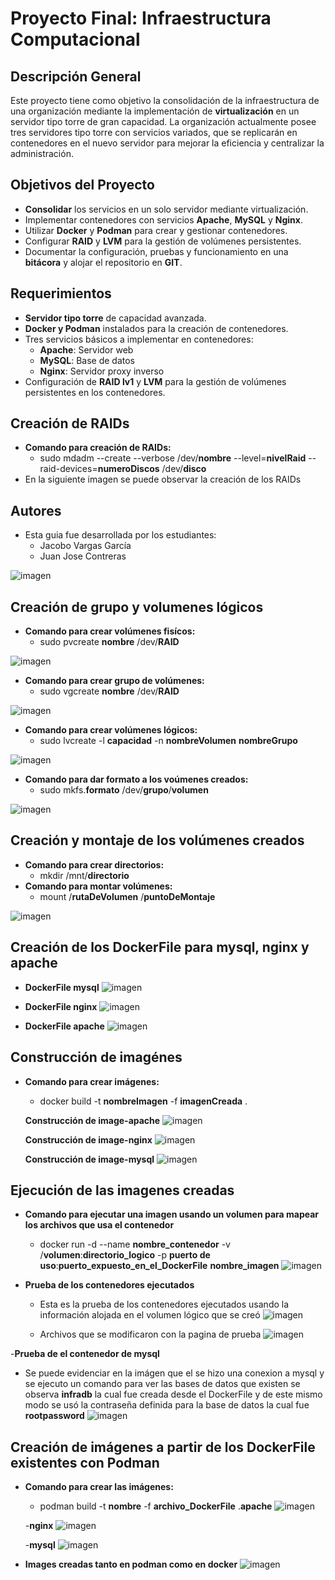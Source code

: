 # Proyecto Final: Infraestructura Computacional

## Descripción General

Este proyecto tiene como objetivo la consolidación de la infraestructura de una organización mediante la implementación de **virtualización** en un servidor tipo torre de gran capacidad. La organización actualmente posee tres servidores tipo torre con servicios variados, que se replicarán en contenedores en el nuevo servidor para mejorar la eficiencia y centralizar la administración.

## Objetivos del Proyecto

- **Consolidar** los servicios en un solo servidor mediante virtualización.
- Implementar contenedores con servicios **Apache**, **MySQL** y **Nginx**.
- Utilizar **Docker** y **Podman** para crear y gestionar contenedores.
- Configurar **RAID** y **LVM** para la gestión de volúmenes persistentes.
- Documentar la configuración, pruebas y funcionamiento en una **bitácora** y alojar el repositorio en **GIT**.

## Requerimientos

- **Servidor tipo torre** de capacidad avanzada.
- **Docker y Podman** instalados para la creación de contenedores.
- Tres servicios básicos a implementar en contenedores:
  - **Apache**: Servidor web
  - **MySQL**: Base de datos
  - **Nginx**: Servidor proxy inverso
- Configuración de **RAID lv1** y **LVM** para la gestión de volúmenes persistentes en los contenedores.


## Creación de RAIDs

- **Comando para creación de RAIDs:** 
  - sudo mdadm --create --verbose /dev/**nombre** --level=**nivelRaid** --raid-devices=**numeroDiscos** /dev/**disco**
- En la siguiente imagen se puede observar la creación de los RAIDs 

## Autores
- Esta guia fue desarrollada por los estudiantes:
    - Jacobo Vargas García
    - Juan Jose Contreras
 
![imagen](https://github.com/user-attachments/assets/5cdac65c-3aeb-4c4e-8e72-99a931fb1511)

## Creación de grupo y volumenes lógicos
- **Comando para crear volúmenes fisícos:**
  - sudo pvcreate **nombre** /dev/**RAID** 

![imagen](https://github.com/user-attachments/assets/0840e9b8-a884-463c-87ab-52057f89d425)

- **Comando para crear grupo de volúmenes:**
  - sudo vgcreate **nombre** /dev/**RAID**

![imagen](https://github.com/user-attachments/assets/1477d476-e039-4b66-920c-86cf3f17ed36)

- **Comando para crear volúmenes lógicos:**
  - sudo lvcreate -l **capacidad** -n **nombreVolumen** **nombreGrupo**

![imagen](https://github.com/user-attachments/assets/bdf7e2d1-485f-4a08-8e43-c6eb767f9a8d)

- **Comando para dar formato a los voúmenes creados:**
  - sudo mkfs.**formato** /dev/**grupo**/**volumen**
 
![imagen](https://github.com/user-attachments/assets/2369c380-2001-4150-97df-707488d147f8)

## Creación y montaje de los volúmenes creados
- **Comando para crear directorios:**
  - mkdir /mnt/**directorio**
- **Comando para montar volúmenes:**
  - mount /**rutaDeVolumen** /**puntoDeMontaje**

![imagen](https://github.com/user-attachments/assets/e307aca9-37ed-4af2-9a88-c642802e7223)

## Creación de los DockerFile para mysql, nginx y apache
  - **DockerFile mysql**
  ![imagen](https://github.com/user-attachments/assets/41a9c327-3c67-41f8-861d-d4361538cb04)

  - **DockerFile nginx**
  ![imagen](https://github.com/user-attachments/assets/f83c8221-8cb3-4d61-847f-dd95358aff83)
  
  - **DockerFile apache**
  ![imagen](https://github.com/user-attachments/assets/24f26d52-683d-4f63-b0e6-c2a350edc1bd)

## Construcción de imagénes
- **Comando para crear imágenes:**
  - docker build -t **nombreImagen** -f **imagenCreada** .

  **Construcción de image-apache**
  ![imagen](https://github.com/user-attachments/assets/46e63f93-0f39-4deb-aa60-a0bfb19afd8d)

  **Construcción de image-nginx**
  ![imagen](https://github.com/user-attachments/assets/7df19e4f-5222-453d-9097-739cec225a2a)

  **Construcción de image-mysql**
  ![imagen](https://github.com/user-attachments/assets/39d6eae2-2ab3-4630-a098-c9061eb55f59)

## Ejecución de las imagenes creadas
- **Comando para ejecutar una imagen usando un volumen para mapear los archivos que usa el contenedor**
  - docker run -d --name **nombre_contenedor** -v /**volumen**:**directorio_logico** -p **puerto de uso**:**puerto_expuesto_en_el_DockerFile** **nombre_imagen**
  ![imagen](https://github.com/user-attachments/assets/6fc7f060-ebd1-412a-a2ab-9bbeb9bb6437)

- **Prueba de los contenedores ejecutados**
  - Esta es la prueba de los contenedores ejecutados usando la información alojada en el volumen lógico que se creó 
  ![imagen](https://github.com/user-attachments/assets/c8f1467f-ff4f-4061-9d8b-099c01e81a3f)
  
  - Archivos que se modificaron con la pagina de prueba
  ![imagen](https://github.com/user-attachments/assets/cb52ec95-c173-4fc1-92c5-8ee2463a8fff)

-**Prueba de el contenedor de mysql**
  - Se puede evidenciar en la imágen que el se hizo una conexion a mysql y se ejecuto un comando para ver las bases de datos que existen se observa **infradb** la cual fue creada desde el DockerFile y de este mismo modo se usó la contraseña definida para la base de datos la cual fue **rootpassword** 
  ![imagen](https://github.com/user-attachments/assets/26e3e419-db8e-430f-a317-b89aceea2dc4)


## Creación de imágenes a partir de los DockerFile existentes con Podman
- **Comando para crear las imágenes:**
  - podman build -t **nombre** -f **archivo_DockerFile**
  .**apache**
  ![imagen](https://github.com/user-attachments/assets/c0b87a50-4ca6-41c1-b9f4-10df7880a461)

  -**nginx**
  ![imagen](https://github.com/user-attachments/assets/a369fb68-d674-4d3e-97ed-5338c60f17c2)

  -**mysql**
  ![imagen](https://github.com/user-attachments/assets/59b1bb36-9ee2-4955-842e-4b80c478b1c3)

- **Images creadas tanto en podman como en docker**
  ![imagen](https://github.com/user-attachments/assets/751568bf-815e-4dde-83f1-475ffcfeaa10)















